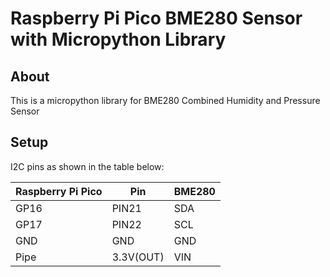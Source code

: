 # Raspberry Pi Pico BME280 Sensor with Micropython Library

## About
This is a micropython library for BME280 Combined Humidity and Pressure Sensor

## Setup


I2C pins as shown in the table below:
 
| Raspberry Pi Pico    | Pin | BME280 |
| ---                  | --- | ---    |
| GP16                 | PIN21     | SDA      |
| GP17                 | PIN22     | SCL      |
| GND                  | GND       | GND      |
| Pipe                 | 3.3V(OUT) | VIN      |
